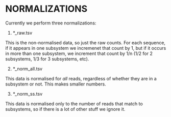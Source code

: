 # NORMALIZATIONS

Currently we perform three normalizations:

1. \*\_raw.tsv

This is the non-normalised data, so just the raw counts. For each sequence, if it appears in one subsystem we incremenet that count by 1, but if it occurs in more than one subsystem, we increment that count by 1/n (1/2 for 2 subsystems, 1/3 for 3 subsystems, etc).

2. \*\_norm_all.tsv

This data is normalised for _all_ reads, regardless of whether they are in a subsystem or not. This makes smaller numbers. 

3. \*\_norm_ss.tsv

This data is normalised only to the number of reads that match to subsystems, so if there is a lot of other stuff we ignore it.


